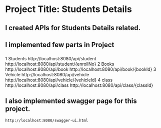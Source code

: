 
#  Project Title: Students Details

## I created APIs for Students Details related.

## I implemented few parts in Project
###
  1 Students
		http://localhost:8080/api/student
		http://localhost:8080/api/student/{enrollNo}
  2 Books  
		http://localhost:8080/api/book
		http://localhost:8080/api/book/{bookId}
  3 Vehicle
		http://localhost:8080/api/vehicle
		http://localhost:8080/api/vehicle/{vehicleId}
  4 class
		http://localhost:8080/api/class
		http://localhost:8080/api/class/{classId}
		
## I also implemented swagger page for this project.
	http://localhost:8080/swagger-ui.html
	
